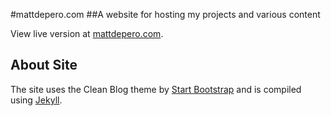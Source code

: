 #mattdepero.com
##A website for hosting my projects and various content

View live version at [mattdepero.com](http://mattdepero.com).

## About Site

The site uses the Clean Blog theme by [Start Bootstrap](http://startbootstrap.com/template-overviews/clean-blog/) and is compiled using [Jekyll](http://jekyllrb.com/).
